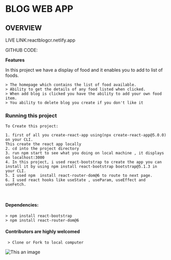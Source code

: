 # BLOG WEB APP
## OVERVIEW
LIVE LINK:reactblogcr.netlify.app

GITHUB CODE:

**Features**

In this project we have a display of food and it enables you to add to list of foods.
```
> The homepage which contains the list of food available.
> Ability to get the details of any food listed when clicked.
> When add blog is clicked you have the ability to add your own food item.
> You ability to delete blog you create if you don't like it

```



### Running this project
```
To Create this project:

1. first of all you create-react-app using(npx create-react-app@5.0.0) on your CLI.
This create the react app locally
2. cd into the project directory
3. run npm start to see what you doing on local machine , it displays on localhost:3000
4. In this project, i used react-bootstrap to create the app you can install it by using npm install react-bootstrap bootstrap@5.1.3 in your CLI.
5. I used npm  install react-router-dom@6 to route to next page.
6. I used react hooks like useState , useParam, useEffect and useFetch.
 


```
#### Dependencies:
```
> npm install react-bootstrap
> npm install react-router-dom@6 
```

#### Contributors are highly welcomed

```Way to contribute
 > Clone or Fork to local computer

 ```
 ![This an image](https://123goodmorningquotes.com/wp-content/uploads/2020/05/Thank-You-GIF-1.gif)
 
